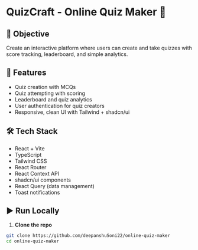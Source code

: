 # QuizCraft - Online Quiz Maker 🧠

## 🚀 Objective
Create an interactive platform where users can create and take quizzes with score tracking, leaderboard, and simple analytics.

## 🎯 Features
- Quiz creation with MCQs
- Quiz attempting with scoring
- Leaderboard and quiz analytics
- User authentication for quiz creators
- Responsive, clean UI with Tailwind + shadcn/ui

## 🛠️ Tech Stack
- React + Vite
- TypeScript
- Tailwind CSS
- React Router
- React Context API
- shadcn/ui components
- React Query (data management)
- Toast notifications

## ▶️ Run Locally

1. **Clone the repo**
```bash
git clone https://github.com/deepanshuSoni22/online-quiz-maker
cd online-quiz-maker
